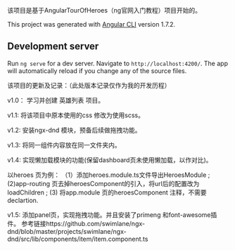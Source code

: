 该项目是基于AngularTourOfHeroes（ng官网入门教程）项目开始的。

This project was generated with [Angular CLI](https://github.com/angular/angular-cli) version 1.7.2.

## Development server

Run `ng serve` for a dev server. Navigate to `http://localhost:4200/`. The app will automatically reload if you change any of the source files.

该项目的更新及记录：（此处版本记录仅作为我的开发历程）

v1.0： 学习并创建 英雄列表 项目。

v1.1: 将该项目中原本使用的css 修改为使用scss。

v1.2: 安装ngx-dnd 模块，预备后续做拖拽功能。

v1.3: 将同一组件内容放在同一文件夹内。

v1.4: 实现懒加载模块的功能(保留dashboard页未使用懒加载，以作对比)。 

  以heroes 页为例： （1）添加heroes.module.ts文件导出HeroesModule ; (2)app-routing 页去掉heroesComponent的引入，将url后的配置改为 loadChildren ; (3) 将app.module 页的heroesComponent 注释，不需要declartion. 

v1.5: 添加panel页，实现拖拽功能。并且安装了primeng 和font-awesome插件。 
  参考链接https://github.com/swimlane/ngx-dnd/blob/master/projects/swimlane/ngx-dnd/src/lib/components/item/item.component.ts
